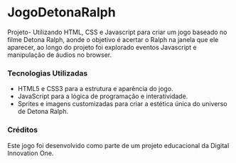 # JogoDetonaRalph
Projeto- Utilizando HTML, CSS e Javascript para criar um jogo baseado no filme Detona Ralph, aonde o objetivo é acertar o Ralph na janela que ele aparecer, ao longo do projeto foi explorado eventos Javascript e manipulação de áudios no browser.

### Tecnologias Utilizadas

- HTML5 e CSS3 para a estrutura e aparência do jogo.
- JavaScript para a lógica de programação e interatividade.
- Sprites e imagens customizadas para criar a estética única do universo de Detona Ralph.

### Créditos

Este jogo foi desenvolvido como parte de um projeto educacional da Digital Innovation One.
